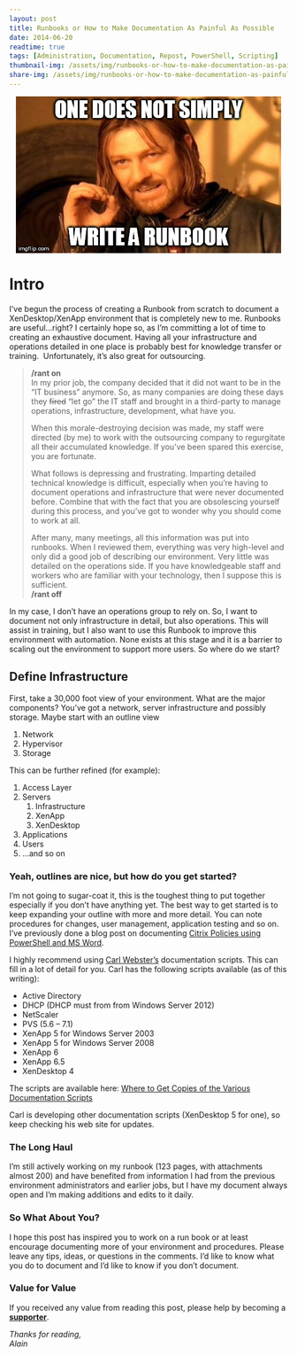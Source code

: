 ```yaml
---
layout: post
title: Runbooks or How to Make Documentation As Painful As Possible
date: 2014-06-20
readtime: true
tags: [Administration, Documentation, Repost, PowerShell, Scripting]
thumbnail-img: /assets/img/runbooks-or-how-to-make-documentation-as-painful-as-possible/odns_writearunbook.png
share-img: /assets/img/runbooks-or-how-to-make-documentation-as-painful-as-possible/odns_writearunbook.png
---
```


<img 
    style="display: block;
		   margin-left: auto;
           margin-right: auto;"
    src="/assets/img/runbooks-or-how-to-make-documentation-as-painful-as-possible/odns_writearunbook.png" 
    alt="PoorBoromir">

# Intro #
I’ve begun the process of creating a Runbook from scratch to document a XenDesktop/XenApp environment that is completely new to me. Runbooks are useful…right? I certainly hope so, as I’m committing a lot of time to creating an exhaustive document. Having all your infrastructure and operations detailed in one place is probably best for knowledge transfer or training.  Unfortunately, it’s also great for outsourcing.

> **/rant on**  
>In my prior job, the company decided that it did not want to be in the “IT business” anymore. So, as many companies are doing these days they <span style="text-decoration:line-through;">fired</span> “let go” the IT staff and brought in a third-party to manage operations, infrastructure, development, what have you.
>
>When this morale-destroying decision was made, my staff were directed (by me) to work with the outsourcing company to regurgitate all their accumulated knowledge. If you’ve been spared this exercise, you are fortunate. 
>
>What follows is depressing and frustrating. Imparting detailed technical knowledge is difficult, especially when you’re having to document operations and infrastructure that were never documented before. Combine that with the fact that you are obsolescing yourself during this process, and you’ve got to wonder why you should come to work at all.
>
>After many, many meetings, all this information was put into runbooks. When I reviewed them, everything was very high-level and only did a good job of describing our environment. Very little was detailed on the operations side. If you have knowledgeable staff and workers who are familiar with your technology, then I suppose this is sufficient.  
> **/rant off**

In my case, I don’t have an operations group to rely on. So, I want to document not only infrastructure in detail, but also operations. This will assist in training, but I also want to use this Runbook to improve this environment with automation. None exists at this stage and it is a barrier to scaling out the environment to support more users. So where do we start?

## Define Infrastructure ##
First, take a 30,000 foot view of your environment. What are the major components? You’ve got a network, server infrastructure and possibly storage. Maybe start with an outline view
<ol>
	<li>Network</li>
	<li>Hypervisor</li>
	<li>Storage</li>
</ol>
This can be further refined (for example):
<ol>
	<li>Access Layer</li>
	<li>Servers
<ol>
	<li>Infrastructure</li>
	<li>XenApp</li>
	<li>XenDesktop</li>
</ol>
</li>
	<li>Applications</li>
	<li>Users</li>
	<li>…and so on</li>
</ol>

### Yeah, outlines are nice, but how do you get started? ###

I’m not going to sugar-coat it, this is the toughest thing to put together especially if you don’t have anything yet. The best way to get started is to keep expanding your outline with more and more detail. You can note procedures for changes, user management, application testing and so on. I’ve previously done a blog post on documenting <a href="http://wagthereal.com/2010/05/12/documenting-citrix-with-powershell/">Citrix Policies using PowerShell and MS Word</a>. 

I highly recommend using <a href="http://carlwebster.com/">Carl Webster’s</a> documentation scripts. This can fill in a lot of detail for you. Carl has the following scripts available (as of this writing):
<ul>
	<li>Active Directory</li>
	<li>DHCP (DHCP must from from Windows Server 2012)</li>
	<li>NetScaler</li>
	<li>PVS (5.6 – 7.1)</li>
	<li>XenApp 5 for Windows Server 2003</li>
	<li>XenApp 5 for Windows Server 2008</li>
	<li>XenApp 6</li>
	<li>XenApp 6.5</li>
	<li>XenDesktop 4</li>
</ul>

The scripts are available here: <a href="http://carlwebster.com/where-to-get-copies-of-the-documentation-scripts/">Where to Get Copies of the Various Documentation Scripts</a>

Carl is developing other documentation scripts (XenDesktop 5 for one), so keep checking his web site for updates.

### The Long Haul ###
I’m still actively working on my runbook (123 pages, with attachments almost 200) and have benefited from information I had from the previous environment administrators and earlier jobs, but I have my document always open and I’m making additions and edits to it daily.

### So What About You? ###
I hope this post has inspired you to work on a run book or at least encourage documenting more of your environment and procedures. Please leave any tips, ideas, or questions in the comments. I’d like to know what you do to document and I’d like to know if you don’t document.

### Value for Value
If you received any value from reading this post, please help by becoming a [**supporter**](https://www.paypal.com/donate?hosted_button_id=73HNLGA2SGLLU).

*Thanks for reading,*  
*Alain*
